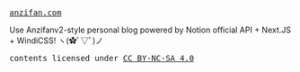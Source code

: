 <samp><a href="https://anzifan.com" target="_blank" rel="noopener noreferrer">anzifan.com</a></samp>

Use Anzifanv2-style personal blog powered by Notion official API + Next.JS + WindiCSS!
ヽ(✿ﾟ▽ﾟ)ノ 

<samp>contents licensed under <a href='https://creativecommons.org/licenses/by-nc-sa/4.0/'>CC BY-NC-SA 4.0</a></samp>
